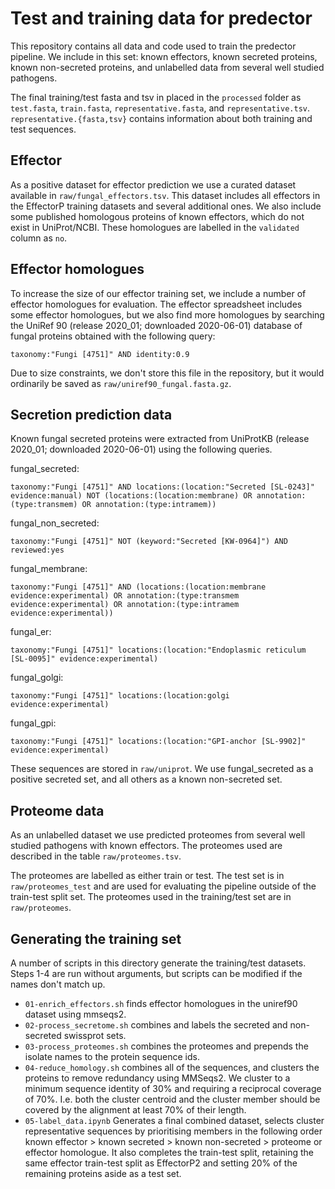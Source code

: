 # Test and training data for predector

This repository contains all data and code used to train the predector pipeline.
We include in this set: known effectors, known secreted proteins, known non-secreted proteins, and unlabelled data from several well studied pathogens.

The final training/test fasta and tsv in placed in the `processed` folder as `test.fasta`, `train.fasta`, `representative.fasta`, and `representative.tsv`.
`representative.{fasta,tsv}` contains information about both training and test sequences.


## Effector

As a positive dataset for effector prediction we use a curated dataset available in `raw/fungal_effectors.tsv`.
This dataset includes all effectors in the EffectorP training datasets and several additional ones.
We also include some published homologous proteins of known effectors, which do not exist in UniProt/NCBI.
These homologues are labelled in the `validated` column as `no`.

## Effector homologues

To increase the size of our effector training set, we include a number of effector homologues for evaluation.
The effector spreadsheet includes some effector homologues, but we also find more homologues by searching the UniRef 90 (release 2020_01; downloaded 2020-06-01) database of fungal proteins obtained with the following query:

```
taxonomy:"Fungi [4751]" AND identity:0.9
```

Due to size constraints, we don't store this file in the repository, but it would ordinarily be saved as `raw/uniref90_fungal.fasta.gz`.


## Secretion prediction data

Known fungal secreted proteins were extracted from UniProtKB (release 2020_01; downloaded 2020-06-01) using the following queries.

fungal_secreted:

```
taxonomy:"Fungi [4751]" AND locations:(location:"Secreted [SL-0243]" evidence:manual) NOT (locations:(location:membrane) OR annotation:(type:transmem) OR annotation:(type:intramem))
```

fungal_non_secreted:
```
taxonomy:"Fungi [4751]" NOT (keyword:"Secreted [KW-0964]") AND reviewed:yes
```

fungal_membrane:
```
taxonomy:"Fungi [4751]" AND (locations:(location:membrane evidence:experimental) OR annotation:(type:transmem evidence:experimental) OR annotation:(type:intramem evidence:experimental))
```

fungal_er:
```
taxonomy:"Fungi [4751]" locations:(location:"Endoplasmic reticulum [SL-0095]" evidence:experimental)
```

fungal_golgi:
```
taxonomy:"Fungi [4751]" locations:(location:golgi evidence:experimental)
```

fungal_gpi:
```
taxonomy:"Fungi [4751]" locations:(location:"GPI-anchor [SL-9902]" evidence:experimental)
```

These sequences are stored in `raw/uniprot`.
We use fungal_secreted as a positive secreted set, and all others as a known non-secreted set.


## Proteome data

As an unlabelled dataset we use predicted proteomes from several well studied pathogens with known effectors. The proteomes used are described in the table `raw/proteomes.tsv`.

The proteomes are labelled as either train or test. The test set is in `raw/proteomes_test` and are used for evaluating the pipeline outside of the train-test split set.
The proteomes used in the training/test set are in `raw/proteomes`.


## Generating the training set

A number of scripts in this directory generate the training/test datasets.
Steps 1-4 are run without arguments, but scripts can be modified if the names don't match up.

- `01-enrich_effectors.sh` finds effector homologues in the uniref90 dataset using mmseqs2.
- `02-process_secretome.sh` combines and labels the secreted and non-secreted swissprot sets.
- `03-process_proteomes.sh` combines the proteomes and prepends the isolate names to the protein sequence ids.
- `04-reduce_homology.sh` combines all of the sequences, and clusters the proteins to remove redundancy using MMSeqs2. We cluster to a minimum sequence identity of 30% and requiring a reciprocal coverage of 70%. I.e. both the cluster centroid and the cluster member should be covered by the alignment at least 70% of their length.
- `05-label_data.ipynb` Generates a final combined dataset, selects cluster representative sequences by prioritising members in the following order known effector > known secreted > known non-secreted > proteome or effector homologue. It also completes the train-test split, retaining the same effector train-test split as EffectorP2 and setting 20% of the remaining proteins aside as a test set.
